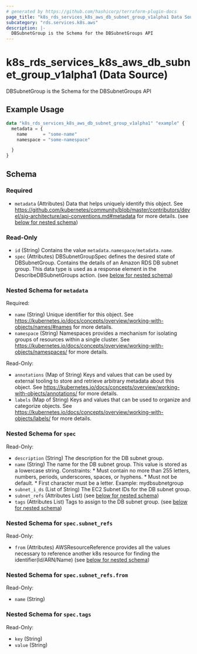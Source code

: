```yaml
---
# generated by https://github.com/hashicorp/terraform-plugin-docs
page_title: "k8s_rds_services_k8s_aws_db_subnet_group_v1alpha1 Data Source - terraform-provider-k8s"
subcategory: "rds.services.k8s.aws"
description: |-
  DBSubnetGroup is the Schema for the DBSubnetGroups API
---
```


# k8s_rds_services_k8s_aws_db_subnet_group_v1alpha1 (Data Source)

DBSubnetGroup is the Schema for the DBSubnetGroups API

## Example Usage

```terraform
data "k8s_rds_services_k8s_aws_db_subnet_group_v1alpha1" "example" {
  metadata = {
    name      = "some-name"
    namespace = "some-namespace"

  }
}
```

<!-- schema generated by tfplugindocs -->
## Schema

### Required

- `metadata` (Attributes) Data that helps uniquely identify this object. See https://github.com/kubernetes/community/blob/master/contributors/devel/sig-architecture/api-conventions.md#metadata for more details. (see [below for nested schema](#nestedatt--metadata))

### Read-Only

- `id` (String) Contains the value `metadata.namespace/metadata.name`.
- `spec` (Attributes) DBSubnetGroupSpec defines the desired state of DBSubnetGroup.  Contains the details of an Amazon RDS DB subnet group.  This data type is used as a response element in the DescribeDBSubnetGroups action. (see [below for nested schema](#nestedatt--spec))

<a id="nestedatt--metadata"></a>
### Nested Schema for `metadata`

Required:

- `name` (String) Unique identifier for this object. See https://kubernetes.io/docs/concepts/overview/working-with-objects/names/#names for more details.
- `namespace` (String) Namespaces provides a mechanism for isolating groups of resources within a single cluster. See https://kubernetes.io/docs/concepts/overview/working-with-objects/namespaces/ for more details.

Read-Only:

- `annotations` (Map of String) Keys and values that can be used by external tooling to store and retrieve arbitrary metadata about this object. See https://kubernetes.io/docs/concepts/overview/working-with-objects/annotations/ for more details.
- `labels` (Map of String) Keys and values that can be used to organize and categorize objects. See https://kubernetes.io/docs/concepts/overview/working-with-objects/labels/ for more details.


<a id="nestedatt--spec"></a>
### Nested Schema for `spec`

Read-Only:

- `description` (String) The description for the DB subnet group.
- `name` (String) The name for the DB subnet group. This value is stored as a lowercase string.  Constraints:  * Must contain no more than 255 letters, numbers, periods, underscores, spaces, or hyphens.  * Must not be default.  * First character must be a letter.  Example: mydbsubnetgroup
- `subnet_i_ds` (List of String) The EC2 Subnet IDs for the DB subnet group.
- `subnet_refs` (Attributes List) (see [below for nested schema](#nestedatt--spec--subnet_refs))
- `tags` (Attributes List) Tags to assign to the DB subnet group. (see [below for nested schema](#nestedatt--spec--tags))

<a id="nestedatt--spec--subnet_refs"></a>
### Nested Schema for `spec.subnet_refs`

Read-Only:

- `from` (Attributes) AWSResourceReference provides all the values necessary to reference another k8s resource for finding the identifier(Id/ARN/Name) (see [below for nested schema](#nestedatt--spec--subnet_refs--from))

<a id="nestedatt--spec--subnet_refs--from"></a>
### Nested Schema for `spec.subnet_refs.from`

Read-Only:

- `name` (String)



<a id="nestedatt--spec--tags"></a>
### Nested Schema for `spec.tags`

Read-Only:

- `key` (String)
- `value` (String)
